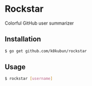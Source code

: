# Rockstar

Colorful GitHub user summarizer

## Installation
```bash
$ go get github.com/k0kubun/rockstar
```

## Usage
```bash
$ rockstar [username]
```
